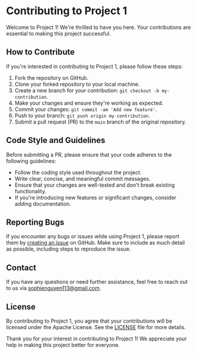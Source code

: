 # Contributing to Project 1

Welcome to Project 1! We're thrilled to have you here. Your contributions are essential to making this project successful.

## How to Contribute

If you're interested in contributing to Project 1, please follow these steps:

1. Fork the repository on GitHub.
2. Clone your forked repository to your local machine.
3. Create a new branch for your contribution: `git checkout -b my-contribution`.
4. Make your changes and ensure they're working as expected.
5. Commit your changes: `git commit -am 'Add new feature'`.
6. Push to your branch: `git push origin my-contribution`.
7. Submit a pull request (PR) to the `main` branch of the original repository.

## Code Style and Guidelines

Before submitting a PR, please ensure that your code adheres to the following guidelines:

- Follow the coding style used throughout the project.
- Write clear, concise, and meaningful commit messages.
- Ensure that your changes are well-tested and don't break existing functionality.
- If you're introducing new features or significant changes, consider adding documentation.

## Reporting Bugs

If you encounter any bugs or issues while using Project 1, please report them by [creating an issue](https://github.com/Web-Programming-Team-14/project1/issues) on GitHub. Make sure to include as much detail as possible, including steps to reproduce the issue.

## Contact

If you have any questions or need further assistance, feel free to reach out to us via sophienguyen113@gmail.com.

## License

By contributing to Project 1, you agree that your contributions will be licensed under the Apache License. See the [LICENSE](https://github.com/Web-Programming-Team-14/project1?tab=Apache-2.0-1-ov-file) file for more details.

Thank you for your interest in contributing to Project 1! We appreciate your help in making this project better for everyone.
